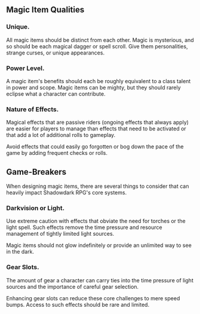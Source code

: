 
## **Magic Item Qualities**

### **Unique.** 
All magic items should be distinct from each other. Magic is mysterious, and so should be each magical dagger or spell scroll. Give them personalities, strange curses, or unique appearances.

### **Power Level.** 
A magic item's benefits should each be roughly equivalent to a class talent in power and scope. Magic items can be mighty, but they should rarely eclipse what a character can contribute.

### **Nature of Effects.** 
Magical effects that are passive riders (ongoing effects that always apply) are easier for players to manage than effects that need to be activated or that add a lot of additional rolls to gameplay.

Avoid effects that could easily go forgotten or bog down the pace of the game by adding frequent checks or rolls.

## Game-Breakers

When designing magic items, there are several things to consider that can heavily impact Shadowdark RPG's core systems.

### **Darkvision or Light.** 
Use extreme caution with effects that obviate the need for torches or the light spell. Such effects remove the time pressure and resource management of tightly limited light sources.

Magic items should not glow indefinitely or provide an unlimited way to see in the dark.

### **Gear Slots.**
The amount of gear a character can carry ties into the time pressure of light sources and the importance of careful gear selection.

Enhancing gear slots can reduce these core challenges to mere speed bumps. Access to such effects should be rare and limited.

